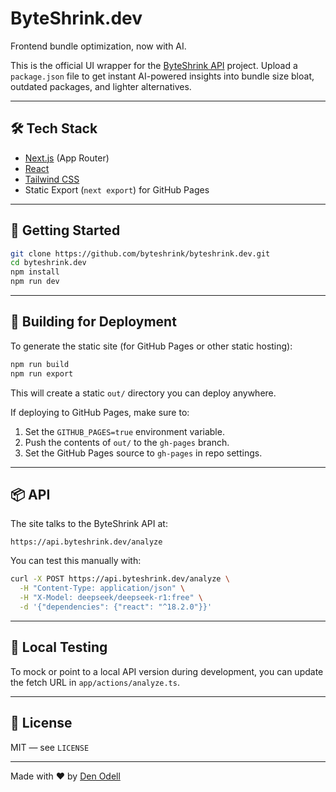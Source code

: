 # ByteShrink.dev

Frontend bundle optimization, now with AI.

This is the official UI wrapper for the [ByteShrink API](https://github.com/denodell/byteshrink-api) project. Upload a `package.json` file to get instant AI-powered insights into bundle size bloat, outdated packages, and lighter alternatives.

---

## 🛠️ Tech Stack

- [Next.js](https://nextjs.org/) (App Router)
- [React](https://react.dev/)
- [Tailwind CSS](https://tailwindcss.com/)
- Static Export (`next export`) for GitHub Pages

---

## 🚀 Getting Started

```bash
git clone https://github.com/byteshrink/byteshrink.dev.git
cd byteshrink.dev
npm install
npm run dev
```

---

## 🧱 Building for Deployment

To generate the static site (for GitHub Pages or other static hosting):

```bash
npm run build
npm run export
```

This will create a static `out/` directory you can deploy anywhere.

If deploying to GitHub Pages, make sure to:

1. Set the `GITHUB_PAGES=true` environment variable.
2. Push the contents of `out/` to the `gh-pages` branch.
3. Set the GitHub Pages source to `gh-pages` in repo settings.

---

## 📦 API

The site talks to the ByteShrink API at:

```
https://api.byteshrink.dev/analyze
```

You can test this manually with:

```bash
curl -X POST https://api.byteshrink.dev/analyze \
  -H "Content-Type: application/json" \
  -H "X-Model: deepseek/deepseek-r1:free" \
  -d '{"dependencies": {"react": "^18.2.0"}}'
```

---

## 🧪 Local Testing

To mock or point to a local API version during development, you can update the fetch URL in `app/actions/analyze.ts`.

---

## 📄 License

MIT — see `LICENSE`

---

Made with ❤️ by [Den Odell](https://denodell.com)
